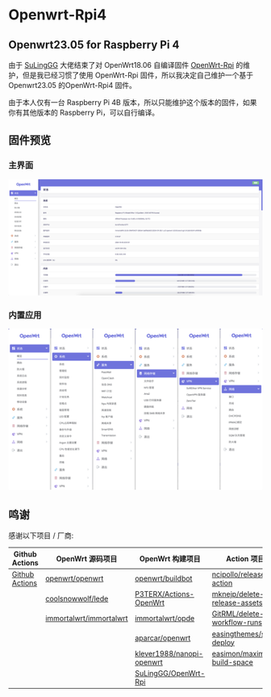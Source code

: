 # Openwrt-Rpi4

## Openwrt23.05 for Raspberry Pi 4

由于 [SuLingGG](https://github.com/SuLingGG/) 大佬结束了对 OpenWrt18.06 自编译固件 [OpenWrt-Rpi](https://github.com/SuLingGG/OpenWrt-Rpi) 的维护，但是我已经习惯了使用 OpenWrt-Rpi 固件，所以我决定自己维护一个基于 Openwrt23.05 的OpenWrt-Rpi4 固件。

由于本人仅有一台 Raspberry Pi 4B 版本，所以只能维护这个版本的固件，如果你有其他版本的 Raspberry Pi，可以自行编译。

## 固件预览

### 主界面

![主界面](./image/home.png)

### 内置应用

![内置应用](./image/index.png)

## 鸣谢

感谢以下项目 / 厂商:

| Github Actions                                        | OpenWrt 源码项目                                             | OpenWrt 构建项目                                             | Action 项目                                                  |
| ----------------------------------------------------- | ------------------------------------------------------------ | ------------------------------------------------------------ | ------------------------------------------------------------ |
| [Github Actions](https://github.com/features/actions) | [openwrt/openwrt](https://github.com/openwrt/openwrt/)       | [openwrt/buildbot](https://git.openwrt.org/?p=buildbot.git;a=summary) | [ncipollo/release-action](https://github.com/ncipollo/release-action) |
|                                                       | [coolsnowwolf/lede](https://github.com/coolsnowwolf/lede)    | [P3TERX/Actions-OpenWrt](https://github.com/P3TERX/Actions-OpenWrt) | [mknejp/delete-release-assets](https://github.com/mknejp/delete-release-assets) |
|                                                       | [immortalwrt/immortalwrt](https://github.com/immortalwrt/immortalwrt) | [immortalwrt/opde](https://github.com/immortalwrt/opde)      | [GitRML/delete-workflow-runs](https://github.com/GitRML/delete-workflow-runs) |
|                                                       |                                                              | [aparcar/openwrt](https://github.com/aparcar/openwrt)        | [easingthemes/ssh-deploy](https://github.com/easingthemes/ssh-deploy) | [HostHatch](https://hosthatch.com/)      |
|                                                       |                                                              | [klever1988/nanopi-openwrt](https://github.com/klever1988/nanopi-openwrt) | [easimon/maximize-build-space](https://github.com/easimon/maximize-build-space) |
|||[SuLingGG/OpenWrt-Rpi](https://github.com/SuLingGG/OpenWrt-Rpi)||

